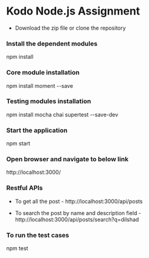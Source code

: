 # Kodo Node.js Assignment
* Download the zip file or clone the repository

### Install the dependent modules
npm install

### Core module installation
npm install moment --save

### Testing modules installation
npm install mocha chai supertest --save-dev

### Start the application
npm start

### Open browser and navigate to below link
http://localhost:3000/


### Restful APIs

* To get all the post - 
    http://localhost:3000/api/posts

* To search the post by name and description field - 
    http://localhost:3000/api/posts/search?q=dilshad


### To run the test cases
npm test

